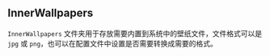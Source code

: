## InnerWallpapers

`InnerWallpapers` 文件夹用于存放需要内置到系统中的壁纸文件，文件格式可以是 `jpg` 或 `png`，也可以在配置文件中设置是否需要转换成需要的格式。